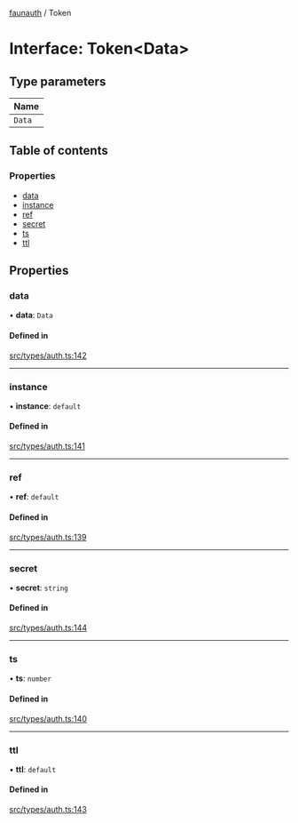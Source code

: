 [faunauth](../index.md) / Token

# Interface: Token<Data\>

## Type parameters

| Name |
| :------ |
| `Data` |

## Table of contents

### Properties

- [data](Token.md#data)
- [instance](Token.md#instance)
- [ref](Token.md#ref)
- [secret](Token.md#secret)
- [ts](Token.md#ts)
- [ttl](Token.md#ttl)

## Properties

### data

• **data**: `Data`

#### Defined in

[src/types/auth.ts:142](https://github.com/alexnitta/faunauth/blob/70b5ca8/src/types/auth.ts#L142)

___

### instance

• **instance**: `default`

#### Defined in

[src/types/auth.ts:141](https://github.com/alexnitta/faunauth/blob/70b5ca8/src/types/auth.ts#L141)

___

### ref

• **ref**: `default`

#### Defined in

[src/types/auth.ts:139](https://github.com/alexnitta/faunauth/blob/70b5ca8/src/types/auth.ts#L139)

___

### secret

• **secret**: `string`

#### Defined in

[src/types/auth.ts:144](https://github.com/alexnitta/faunauth/blob/70b5ca8/src/types/auth.ts#L144)

___

### ts

• **ts**: `number`

#### Defined in

[src/types/auth.ts:140](https://github.com/alexnitta/faunauth/blob/70b5ca8/src/types/auth.ts#L140)

___

### ttl

• **ttl**: `default`

#### Defined in

[src/types/auth.ts:143](https://github.com/alexnitta/faunauth/blob/70b5ca8/src/types/auth.ts#L143)
